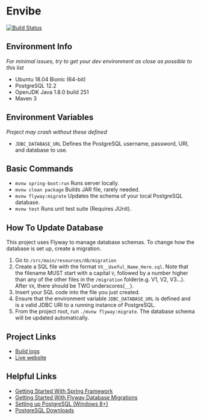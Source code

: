 # Envibe
[![Build Status](https://travis-ci.org/Nvibe/Envibe.svg?branch=master)](https://travis-ci.org/Nvibe/Envibe)

## Environment Info
*For minimal issues, try to get your dev environment as close as possible to this list*
- Ubuntu 18.04 Bionic (64-bit)
- PostgreSQL 12.2
- OpenJDK Java 1.8.0 build 251
- Maven 3

## Environment Variables
*Project may crash without these defined*
- `JDBC_DATABASE_URL` Defines the PostgreSQL username, password, URI, and database to use.

## Basic Commands
- `mvnw spring-boot:run` Runs server locally.
- `mvnw clean package` Builds JAR file, rarely needed.
- `mvnw flyway:migrate` Updates the schema of your local PostgreSQL database.
- `mvnw test` Runs unit test suite (Requires JUnit).

## How To Update Database
This project uses Flyway to manage database schemas. To change how the database is set up, create a migration.
1. Go to `/src/main/resources/db/migration`
2. Create a SQL file with the format `VX__Useful_Name_Here.sql`. Note that the filename MUST start with a capital `V`, followed by a number higher than any of the other files in the `/migration` folder(e.g. V1, V2, V3...). After `VX`, there should be TWO underscores(`__`).
3. Insert your SQL code into the file you just created.
4. Ensure that the environment variable `JDBC_DATABASE_URL` is defined and is a valid JDBC URI to a running instance of PostgreSQL.
5. From the project root, run `./mvnw flyway:migrate`. The database schema will be updated automatically.

## Project Links
- [Build logs](https://travis-ci.org/Nvibe/Envibe)
- [Live website](https://envibe.herokuapp.com/)

## Helpful Links
- [Getting Started With Spring Framework](https://spring.io/guides/gs/serving-web-content/)
- [Getting Started With Flyway Database Migrations](https://flywaydb.org/getstarted/firststeps/maven)
- [Setting up PostgreSQL (Windows 8+)](https://www.guru99.com/download-install-postgresql.html)
- [PostgreSQL Downloads](https://www.postgresql.org/download/windows/)


